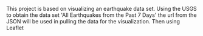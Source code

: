 This project is based on visualizing an earthquake data set.
Using the USGS to obtain the data set 'All Earthquakes from the Past 7 Days' the url from the JSON will be used in pulling the data for the visualization.
Then using Leaflet
